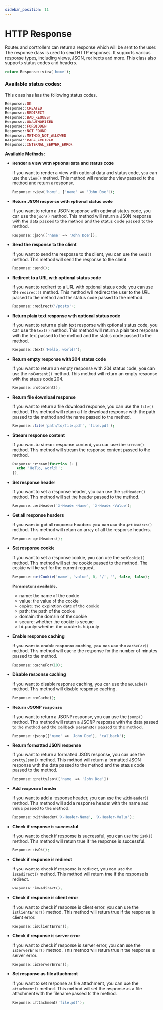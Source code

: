 ```yaml
---
sidebar_position: 11
---
```


# HTTP Response

Routes and controllers can return a response which will be sent to the user. The response class is used to send HTTP responses. It supports various response types, including views, JSON, redirects and more. This class also supports status codes and headers.

```php
return Response::view('home');
```

### Available status codes:

This class has has the following status codes.

```php showLineNumbers
Response::OK
Response::CREATED
Response::REDIRECT
Response::BAD_REQUEST
Response::UNAUTHORIZED
Response::FORBIDDEN
Response::NOT_FOUND
Response::METHOD_NOT_ALLOWED
Response::PAGE_EXPIRED
Response::INTERNAL_SERVER_ERROR

```

**Available Methods:**

- **Render a view with optional data and status code**

  If you want to render a view with optional data and status code, you can use the `view()` method. This method will render the view passed to the method and return a response.

  ```php
  Response::view('home', ['name' => 'John Doe']);
  ```

- **Return JSON response with optional status code**

  If you want to return a JSON response with optional status code, you can use the `json()` method. This method will return a JSON response with the data passed to the method and the status code passed to the method.

  ```php
  Response::json(['name' => 'John Doe']);
  ```

- **Send the response to the client**

  If you want to send the response to the client, you can use the `send()` method. This method will send the response to the client.

  ```php
  Response::send();
  ```

- **Redirect to a URL with optional status code**

  If you want to redirect to a URL with optional status code, you can use the `redirect()` method. This method will redirect the user to the URL passed to the method and the status code passed to the method.

  ```php
  Response::redirect('/posts');
  ```

- **Return plain text response with optional status code**

  If you want to return a plain text response with optional status code, you can use the `text()` method. This method will return a plain text response with the text passed to the method and the status code passed to the method.

  ```php
  Response::text('Hello, world!');
  ```

- **Return empty response with 204 status code**

  If you want to return an empty response with 204 status code, you can use the `noContent()` method. This method will return an empty response with the status code 204.

  ```php
  Response::noContent();
  ```

- **Return file download response**

  If you want to return a file download response, you can use the `file()` method. This method will return a file download response with the path passed to the method and the name passed to the method.

  ```php
  Response::file('path/to/file.pdf', 'file.pdf');
  ```

- **Stream response content**

  If you want to stream response content, you can use the `stream()` method. This method will stream the response content passed to the method.

  ```php
  Response::stream(function () {
    echo 'Hello, world!';
  });
  ```

- **Set response header**

  If you want to set a response header, you can use the `setHeader()` method. This method will set the header passed to the method.

  ```php
  Response::setHeader('X-Header-Name', 'X-Header-Value');
  ```

- **Get all response headers**

  If you want to get all response headers, you can use the `getHeaders()` method. This method will return an array of all the response headers.

  ```php
  Response::getHeaders();
  ```

- **Set response cookie**

  If you want to set a response cookie, you can use the `setCookie()` method. This method will set the cookie passed to the method. The cookie will be set for the current request.

  ```php
  Response::setCookie('name', 'value', 0, '/', '', false, false);
  ```
  **Parameters available:**

   - name: the name of the cookie
   - value: the value of the cookie
   - expire: the expiration date of the cookie
   - path: the path of the cookie
   - domain: the domain of the cookie
   - secure: whether the cookie is secure
   - httponly: whether the cookie is httponly

- **Enable response caching**

  If you want to enable response caching, you can use the `cacheFor()` method. This method will cache the response for the number of minutes passed to the method.

  ```php
  Response::cacheFor(10);
  ```

- **Disable response caching**

  If you want to disable response caching, you can use the `noCache()` method. This method will disable response caching.

  ```php
  Response::noCache();
  ```

- **Return JSONP response**

  If you want to return a JSONP response, you can use the `jsonp()` method. This method will return a JSONP response with the data passed to the method and the callback parameter passed to the method.

  ```php
  Response::jsonp(['name' => 'John Doe'], 'callback');
  ```

- **Return formatted JSON response**

  If you want to return a formatted JSON response, you can use the `prettyJson()` method. This method will return a formatted JSON response with the data passed to the method and the status code passed to the method.

  ```php
  Response::prettyJson(['name' => 'John Doe']);
  ```

- **Add response header**

  If you want to add a response header, you can use the `withHeader()` method. This method will add a response header with the name and value passed to the method.

  ```php
  Response::withHeader('X-Header-Name', 'X-Header-Value');
  ```

- **Check if response is successful**

  If you want to check if response is successful, you can use the `isOk()` method. This method will return true if the response is successful.

  ```php
  Response::isOk();
  ```

- **Check if response is redirect**

  If you want to check if response is redirect, you can use the `isRedirect()` method. This method will return true if the response is redirect.

  ```php
  Response::isRedirect();
  ```

- **Check if response is client error**

  If you want to check if response is client error, you can use the `isClientError()` method. This method will return true if the response is client error.

  ```php
  Response::isClientError();
  ```

- **Check if response is server error**

  If you want to check if response is server error, you can use the `isServerError()` method. This method will return true if the response is server error.

  ```php
  Response::isServerError();
  ```

- **Set response as file attachment**

  If you want to set response as file attachment, you can use the `attachment()` method. This method will set the response as a file attachment with the filename passed to the method.

  ```php
  Response::attachment('file.pdf');
  ```
